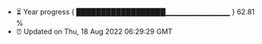 - ⏳ Year progress { ██████████████████▁▁▁▁▁▁▁▁▁▁▁▁ } 62.81 %
- ⏰ Updated on Thu, 18 Aug 2022 06:29:29 GMT

